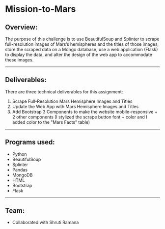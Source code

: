 # Mission-to-Mars

## Overview: 

The purpose of this challenge is to use BeautifulSoup and Splinter to scrape full-resolution images of Mars’s hemispheres and the titles of those images, store the scraped data on a Mongo database, use a web application (Flask) to display the data, and alter the design of the web app to accommodate these images.

- - - -

## Deliverables:

There are three technical deliverables for this assignment:
1. Scrape Full-Resolution Mars Hemisphere Images and Titles
2. Update the Web App with Mars Hemisphere Images and Titles
3. Add Bootstrap 3 Components to make the website mobile-responsive + 2 other components (I stylized the scrape button font + color and I added color to the "Mars Facts" table)

- - - -

## Programs used:

* Python
* BeautifulSoup
* Splinter
* Pandas
* MongoDB
* HTML
* Bootstrap
* Flask

- - - -

## Team:

* Collaborated with Shruti Ramana
